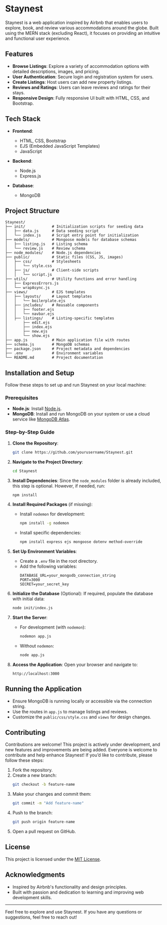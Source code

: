 # Staynest

Staynest is a web application inspired by Airbnb that enables users to explore, book, and review various accommodations around the globe. Built using the MERN stack (excluding React), it focuses on providing an intuitive and functional user experience.

## Features

- **Browse Listings**: Explore a variety of accommodation options with detailed descriptions, images, and pricing.
- **User Authentication**: Secure login and registration system for users.
- **Create Listings**: Host users can add new property listings.
- **Reviews and Ratings**: Users can leave reviews and ratings for their stays.
- **Responsive Design**: Fully responsive UI built with HTML, CSS, and Bootstrap.

## Tech Stack

- **Frontend**:
  - HTML, CSS, Bootstrap
  - EJS (Embedded JavaScript Templates)
  - JavaScript

- **Backend**:
  - Node.js
  - Express.js

- **Database**:
  - MongoDB

## Project Structure

```plaintext
Staynest/
├── init/            # Initialization scripts for seeding data
│   ├── data.js      # Data seeding script
│   └── index.js     # Script entry point for initialization
├── models/          # Mongoose models for database schemas
│   ├── listing.js   # Listing schema
│   └── review.js    # Review schema
├── node_modules/    # Node.js dependencies
├── public/          # Static files (CSS, JS, images)
│   ├── css/         # Stylesheets
│   │   └── style.css
│   ├── js/          # Client-side scripts
│   │   └── script.js
├── utils/           # Utility functions and error handling
│   ├── ExpressErrors.js
│   └── wrapAsync.js
├── views/           # EJS templates
│   ├── layouts/     # Layout templates
│   │   └── boilerplate.ejs
│   ├── includes/    # Reusable components
│   │   ├── footer.ejs
│   │   └── navbar.ejs
│   ├── listings/    # Listing-specific templates
│       ├── edit.ejs
│       ├── index.ejs
│       ├── new.ejs
│       └── show.ejs
├── app.js           # Main application file with routes
├── schema.js        # MongoDB schemas
├── package.json     # Project metadata and dependencies
├── .env             # Environment variables
└── README.md        # Project documentation
```

## Installation and Setup

Follow these steps to set up and run Staynest on your local machine:

### Prerequisites

- **Node.js**: Install [Node.js](https://nodejs.org/).
- **MongoDB**: Install and run MongoDB on your system or use a cloud service like [MongoDB Atlas](https://www.mongodb.com/cloud/atlas).

### Step-by-Step Guide

1. **Clone the Repository**:
   ```bash
   git clone https://github.com/yourusername/Staynest.git
   ```

2. **Navigate to the Project Directory**:
   ```bash
   cd Staynest
   ```

3. **Install Dependencies**:
   Since the `node_modules` folder is already included, this step is optional. However, if needed, run:
   ```bash
   npm install
   ```

4. **Install Required Packages** (if missing):
   - Install `nodemon` for development:
     ```bash
     npm install -g nodemon
     ```
   - Install specific dependencies:
     ```bash
     npm install express ejs mongoose dotenv method-override
     ```

5. **Set Up Environment Variables**:
   - Create a `.env` file in the root directory.
   - Add the following variables:
     ```env
     DATABASE_URL=your_mongodb_connection_string
     PORT=3000
     SECRET=your_secret_key
     ```

6. **Initialize the Database** (Optional):
   If required, populate the database with initial data:
   ```bash
   node init/index.js
   ```

7. **Start the Server**:
   - For development (with `nodemon`):
     ```bash
     nodemon app.js
     ```
   - Without `nodemon`:
     ```bash
     node app.js
     ```

8. **Access the Application**:
   Open your browser and navigate to:
   ```
   http://localhost:3000
   ```

## Running the Application

- Ensure MongoDB is running locally or accessible via the connection string.
- Use the routes in `app.js` to manage listings and reviews.
- Customize the `public/css/style.css` and `views` for design changes.

## Contributing

Contributions are welcome! 
This project is actively under development, and new features and improvements are being added. Everyone is welcome to contribute and help enhance Staynest!
If you’d like to contribute, please follow these steps:

1. Fork the repository.
2. Create a new branch:
   ```bash
   git checkout -b feature-name
   ```
3. Make your changes and commit them:
   ```bash
   git commit -m "Add feature-name"
   ```
4. Push to the branch:
   ```bash
   git push origin feature-name
   ```
5. Open a pull request on GitHub.

## License

This project is licensed under the [MIT License](LICENSE).

## Acknowledgments

- Inspired by Airbnb's functionality and design principles.
- Built with passion and dedication to learning and improving web development skills.

---

Feel free to explore and use Staynest. If you have any questions or suggestions, feel free to reach out!

